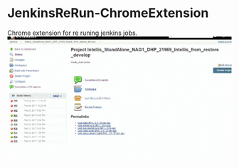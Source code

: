 # JenkinsReRun-ChromeExtension
Chrome extension for re runing jenkins jobs.
![](ezgif.com-crop.gif)
